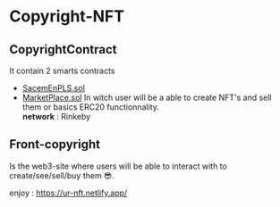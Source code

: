 # Copyright-NFT

## CopyrightContract
It contain 2 smarts contracts
- [SacemEnPLS.sol](https://rinkeby.etherscan.io/address/0xCdE3a087158850cEC5A4E17b85D24076A8995010) 
- [MarketPlace.sol](https://rinkeby.etherscan.io/address/0x45921F2E5fc4171b436ddbeCF98966e8FB2Da90B)
In witch user will be a able to create NFT's and sell them or basics ERC20 functionnality.  
**network** : Rinkeby

## Front-copyright
Is the web3-site where users will be able to interact with to create/see/sell/buy them 😎.  
  
enjoy : https://ur-nft.netlify.app/
